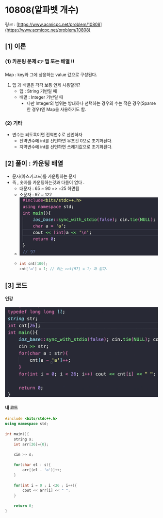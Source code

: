 # 10808(알파벳 개수)

링크 : [https://www.acmicpc.net/problem/10808](https://www.acmicpc.net/problem/10808)

## \[1] 이론

### (1) 카운팅 문제 👉 맵 또는 배열 !!

Map : key와 그에 상응하는 value 값으로 구성된다.

1. 맵 과 배열은 각각 보통 언제 사용할까?
   * 맵 : String 기반일 때
   * 배열 :  Integer 기반일 때
     * 다만 Integer의 범위는 방대하나 선택하는 경우의 수는 적은 경우(Sparse한 경우)엔 Map을 사용하기도 함.

### (2) 기타

* 변수는 되도록이면 전역변수로 선언하자&#x20;
  * 전역변수에 int를 선언하면 무조건 0으로 초기화된다.&#x20;
  * 지역변수에 int를 선언하면 쓰레기값으로 초기화된다.&#x20;

## \[2] 풀이 : 카운팅 배열

* 문자(아스키코드)를 카운팅하는 문제
* 즉 , 숫자를 카운팅하는것과 다름이 없다 .
  * 대문자 : 65 \~ 90 => +25 하면됨
  * 소문자 : 97 \~ 122
  * ![](<../../.gitbook/assets/image (13).png>)
  * ```cpp
    int cnt[100];
    cnt['a'] = 1; // 이는 cnt[97] = 1; 과 같다.
    ```

## \[3] 코드

#### 인강

![](<../../.gitbook/assets/image (10).png>)

#### 내 코드

```cpp
#include <bits/stdc++.h>
using namespace std;

int main(){
    string s;
    int arr[26]={0};

    cin >> s;

    for(char el : s){
        arr[(el - 'a')]++;
    }
    
    for(int i = 0 ; i <26 ; i++){
        cout << arr[i] << " ";
    }

    return 0;
}
```
